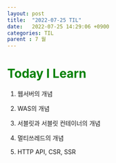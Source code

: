 ```yaml
---
layout: post
title:  "2022-07-25 TIL"
date:   2022-07-25 14:29:06 +0900
categories: TIL
parent : 7 월 
---
```

<span style="color:green">Today I Learn </span>
============================================

1. 웹서버의 개념

2. WAS의 개념

3. 서블릿과 서블릿 컨테이너의 개념

4. 멀티쓰레드의 개념

5. HTTP API, CSR, SSR
